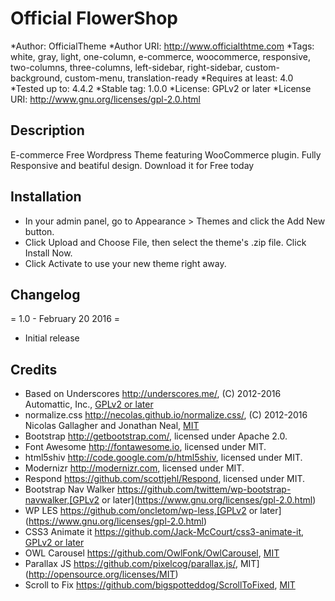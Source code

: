# Official FlowerShop
*Author: OfficialTheme
*Author URI: http://www.officialthtme.com
*Tags: white, gray, light, one-column, e-commerce, woocommerce, responsive, two-columns, three-columns, left-sidebar, right-sidebar, custom-background, custom-menu, translation-ready
*Requires at least: 4.0
*Tested up to: 4.4.2
*Stable tag: 1.0.0
*License: GPLv2 or later
*License URI: http://www.gnu.org/licenses/gpl-2.0.html

## Description
E-commerce Free Wordpress Theme featuring WooCommerce plugin. Fully Responsive and beatiful design. Download it for Free today


## Installation
+ In your admin panel, go to Appearance > Themes and click the Add New button.
+ Click Upload and Choose File, then select the theme's .zip file. Click Install Now.
+ Click Activate to use your new theme right away.


## Changelog
= 1.0 - February 20 2016 =
* Initial release

## Credits
* Based on Underscores http://underscores.me/, (C) 2012-2016 Automattic, Inc., [GPLv2 or later](https://www.gnu.org/licenses/gpl-2.0.html)
* normalize.css http://necolas.github.io/normalize.css/, (C) 2012-2016 Nicolas Gallagher and Jonathan Neal, [MIT](http://opensource.org/licenses/MIT)
* Bootstrap http://getbootstrap.com/, licensed under Apache 2.0.
* Font Awesome http://fontawesome.io, licensed under MIT.
* html5shiv http://code.google.com/p/html5shiv, licensed under MIT.
* Modernizr http://modernizr.com, licensed under MIT.
* Respond https://github.com/scottjehl/Respond, licensed under MIT.
* Bootstrap Nav Walker https://github.com/twittem/wp-bootstrap-navwalker,[GPLv2 or later](https://www.gnu.org/licenses/gpl-2.0.html)
* WP LES https://github.com/oncletom/wp-less,[GPLv2 or later](https://www.gnu.org/licenses/gpl-2.0.html)
* CSS3 Animate it https://github.com/Jack-McCourt/css3-animate-it, [GPLv2 or later](https://www.gnu.org/licenses/gpl-2.0.html)
* OWL Carousel https://github.com/OwlFonk/OwlCarousel, [MIT](http://opensource.org/licenses/MIT)
* Parallax JS https://github.com/pixelcog/parallax.js/, MIT](http://opensource.org/licenses/MIT)
* Scroll to Fix https://github.com/bigspotteddog/ScrollToFixed, [MIT](http://opensource.org/licenses/MIT)
